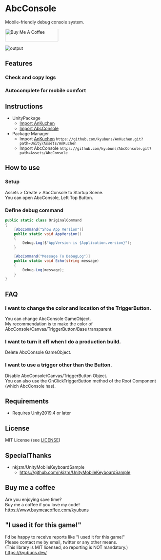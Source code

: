 # AbcConsole
Mobile-friendly debug console system.

<a href="https://www.buymeacoffee.com/kyubuns" target="_blank"><img src="https://cdn.buymeacoffee.com/buttons/default-orange.png" alt="Buy Me A Coffee" height="41" width="174"></a>

![output](https://user-images.githubusercontent.com/961165/108594142-7ee5cc80-73bb-11eb-94fe-c6e0e1f41017.gif)

## Features

### Check and copy logs

### Autocomplete for mobile comfort

## Instructions

- UnityPackage
  - [Import AnKuchen](https://github.com/kyubuns/AnKuchen/releases)
  - [Import AbcConsole](https://github.com/kyubuns/AbcConsole/releases)
- Package Manager
  - Import [AnKuchen](https://github.com/kyubuns/AnKuchen) `https://github.com/kyubuns/AnKuchen.git?path=Unity/Assets/AnKuchen`
  - Import AbcConsole `https://github.com/kyubuns/AbcConsole.git?path=Assets/AbcConsole`

## How to use

### Setup

Assets > Create > AbcConsole to Startup Scene.  
You can open AbcConsole, Left Top Button.

### Define debug command

```csharp
public static class OriginalCommand
{
    [AbcCommand("Show App Version")]
    public static void AppVersion()
    {
        Debug.Log($"AppVersion is {Application.version}");
    }

    [AbcCommand("Message To DebugLog")]
    public static void Echo(string message)
    {
        Debug.Log(message);
    }
}
```

## FAQ

### I want to change the color and location of the TriggerButton.

You can change AbcConsole GameObject.  
My recommendation is to make the color of AbcConsole/Canvas/TriggerButton/Base transparent.

### I want to turn it off when I do a production build.

Delete AbcConsole GameObject.

### I want to use a trigger other than the Button.

Disable AbcConsole/Canvas/TriggerButton Object.  
You can also use the OnClickTriggerButton method of the Root Component (which AbcConsole has).

## Requirements

- Requires Unity2019.4 or later

## License

MIT License (see [LICENSE](LICENSE))

## SpecialThanks

- nkjzm/UnityMobileKeyboardSample
  - https://github.com/nkjzm/UnityMobileKeyboardSample

## Buy me a coffee

Are you enjoying save time?  
Buy me a coffee if you love my code!  
https://www.buymeacoffee.com/kyubuns

## "I used it for this game!"

I'd be happy to receive reports like "I used it for this game!"  
Please contact me by email, twitter or any other means.  
(This library is MIT licensed, so reporting is NOT mandatory.)  
https://kyubuns.dev/

